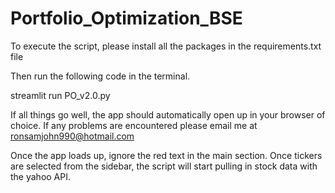 # Portfolio_Optimization_BSE

To execute the script, please install all the packages in the requirements.txt file


Then run the following code in the terminal.

streamlit run PO_v2.0.py 

If all things go well, the app should automatically open up in your browser of choice. If any problems are encountered please email me at ronsamjohn990@hotmail.com 

Once the app loads up, ignore the red text in the main section. Once tickers are selected from the sidebar, the script will start pulling in stock data with the yahoo API.

